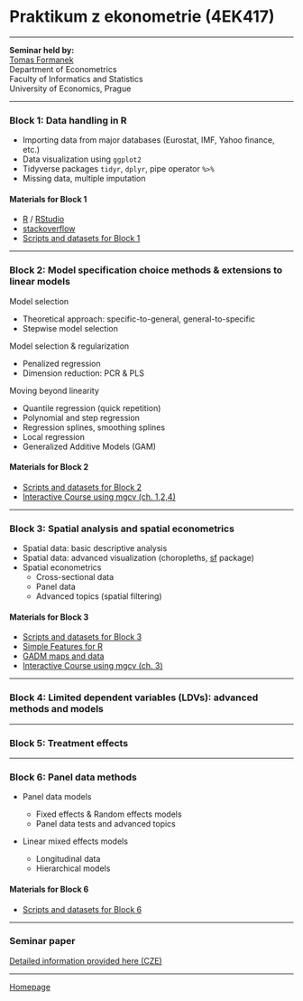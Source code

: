 # Praktikum z ekonometrie (4EK417)

--- 

**Seminar held by:**  
[Tomas Formanek](https://formanektomas.github.io/)     
Department of Econometrics   
Faculty of Informatics and Statistics  
University of Economics, Prague  

--- 

### Block 1: Data handling in R

+ Importing data from major databases (Eurostat, IMF, Yahoo finance, etc.)
+ Data visualization using `ggplot2`
+ Tidyverse packages `tidyr`, `dplyr`, pipe operator `%>%`
+ Missing data, multiple imputation 

#### Materials for Block 1
- [R](https://www.r-project.org/) / [RStudio](https://www.rstudio.com/products/RStudio/)  
- [stackoverflow](https://stackoverflow.com/tags/r/info)  
- [Scripts and datasets for Block 1](https://github.com/formanektomas/4EK417/tree/master/Block1)  

---

### Block 2: Model specification choice methods & extensions to linear models

Model selection  
+ Theoretical approach: specific-to-general, general-to-specific
+ Stepwise model selection

Model selection & regularization  
+ Penalized regression
+ Dimension reduction: PCR & PLS


Moving beyond linearity  
+ Quantile regression (quick repetition)  
+ Polynomial and step regression  
+ Regression splines, smoothing splines    
+ Local regression  
+ Generalized Additive Models (GAM)  
 

#### Materials for Block 2
- [Scripts and datasets for Block 2](https://github.com/formanektomas/4EK417/tree/master/Block2)  
- [Interactive Course using mgcv (ch. 1,2,4)](https://noamross.github.io/gams-in-r-course/)  

---

### Block 3: Spatial analysis and spatial econometrics

+ Spatial data: basic descriptive analysis  
+ Spatial data: advanced visualization (choropleths, [sf](https://r-spatial.github.io/sf/) package)  
+ Spatial econometrics  
    + Cross-sectional data  
    + Panel data  
    + Advanced topics (spatial filtering)  

#### Materials for Block 3
- [Scripts and datasets for Block 3](https://github.com/formanektomas/4EK417/tree/master/Block3)  
- [Simple Features for R](https://r-spatial.github.io/sf/)  
- [GADM maps and data](https://gadm.org/)  
- [Interactive Course using mgcv (ch. 3)](https://noamross.github.io/gams-in-r-course/)  

---

### Block 4: Limited dependent variables (LDVs): advanced methods and models

--- 

### Block 5: Treatment effects

--- 

### Block 6: Panel data methods

+ Panel data models  
    + Fixed effects & Random effects models  
    + Panel data tests and advanced topics  
    
+ Linear mixed effects models
    + Longitudinal data  
    + Hierarchical models  

#### Materials for Block 6
- [Scripts and datasets for Block 6](https://github.com/formanektomas/4EK417/tree/master/Block6)  

---

### Seminar paper

[Detailed information provided here (CZE)](https://github.com/formanektomas/4EK417/blob/master/SeminarPaper.md)

---

[Homepage](https://formanektomas.github.io/4EK417/)
